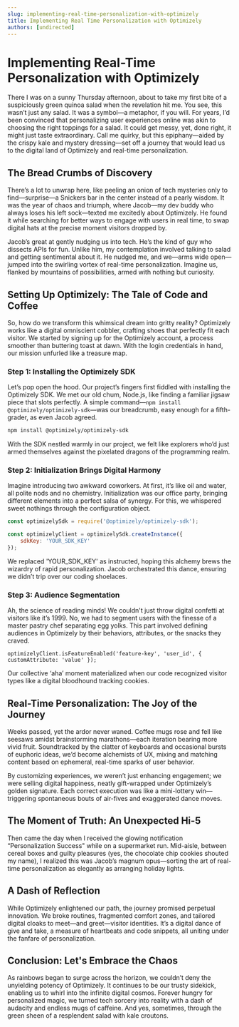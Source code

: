 ```yaml
---
slug: implementing-real-time-personalization-with-optimizely
title: Implementing Real Time Personalization with Optimizely
authors: [undirected]
---
```



# Implementing Real-Time Personalization with Optimizely

There I was on a sunny Thursday afternoon, about to take my first bite of a suspiciously green quinoa salad when the revelation hit me. You see, this wasn’t just any salad. It was a symbol—a metaphor, if you will. For years, I’d been convinced that personalizing user experiences online was akin to choosing the right toppings for a salad. It could get messy, yet, done right, it might just taste extraordinary. Call me quirky, but this epiphany—aided by the crispy kale and mystery dressing—set off a journey that would lead us to the digital land of Optimizely and real-time personalization.

## The Bread Crumbs of Discovery

There’s a lot to unwrap here, like peeling an onion of tech mysteries only to find—surprise—a Snickers bar in the center instead of a pearly wisdom. It was the year of chaos and triumph, where Jacob—my dev buddy who always loses his left sock—texted me excitedly about Optimizely. He found it while searching for better ways to engage with users in real time, to swap digital hats at the precise moment visitors dropped by.

Jacob’s great at gently nudging us into tech. He’s the kind of guy who dissects APIs for fun. Unlike him, my contemplation involved talking to salad and getting sentimental about it. He nudged me, and we—arms wide open—jumped into the swirling vortex of real-time personalization. Imagine us, flanked by mountains of possibilities, armed with nothing but curiosity.

## Setting Up Optimizely: The Tale of Code and Coffee

So, how do we transform this whimsical dream into gritty reality? Optimizely works like a digital omniscient cobbler, crafting shoes that perfectly fit each visitor. We started by signing up for the Optimizely account, a process smoother than buttering toast at dawn. With the login credentials in hand, our mission unfurled like a treasure map.

### Step 1: Installing the Optimizely SDK

Let’s pop open the hood. Our project’s fingers first fiddled with installing the Optimizely SDK. We met our old chum, Node.js, like finding a familiar jigsaw piece that slots perfectly. A simple command—`npm install @optimizely/optimizely-sdk`—was our breadcrumb, easy enough for a fifth-grader, as even Jacob agreed.

```bash
npm install @optimizely/optimizely-sdk
```

With the SDK nestled warmly in our project, we felt like explorers who’d just armed themselves against the pixelated dragons of the programming realm.

### Step 2: Initialization Brings Digital Harmony

Imagine introducing two awkward coworkers. At first, it’s like oil and water, all polite nods and no chemistry. Initialization was our office party, bringing different elements into a perfect salsa of synergy. For this, we whispered sweet nothings through the configuration object.

```javascript
const optimizelySdk = require('@optimizely/optimizely-sdk');

const optimizelyClient = optimizelySdk.createInstance({
    sdkKey: 'YOUR_SDK_KEY'
});
```

We replaced 'YOUR_SDK_KEY' as instructed, hoping this alchemy brews the wizardry of rapid personalization. Jacob orchestrated this dance, ensuring we didn’t trip over our coding shoelaces.

### Step 3: Audience Segmentation

Ah, the science of reading minds! We couldn't just throw digital confetti at visitors like it’s 1999. No, we had to segment users with the finesse of a master pastry chef separating egg yolks. This part involved defining audiences in Optimizely by their behaviors, attributes, or the snacks they craved.

```
optimizelyClient.isFeatureEnabled('feature-key', 'user_id', { customAttribute: 'value' });
```

Our collective ‘aha’ moment materialized when our code recognized visitor types like a digital bloodhound tracking cookies.

## Real-Time Personalization: The Joy of the Journey

Weeks passed, yet the ardor never waned. Coffee mugs rose and fell like seesaws amidst brainstorming marathons—each iteration bearing more vivid fruit. Soundtracked by the clatter of keyboards and occasional bursts of euphoric ideas, we’d become alchemists of UX, mixing and matching content based on ephemeral, real-time sparks of user behavior.

By customizing experiences, we weren’t just enhancing engagement; we were selling digital happiness, neatly gift-wrapped under Optimizely’s golden signature. Each correct execution was like a mini-lottery win—triggering spontaneous bouts of air-fives and exaggerated dance moves.

## The Moment of Truth: An Unexpected Hi-5

Then came the day when I received the glowing notification “Personalization Success" while on a supermarket run. Mid-aisle, between cereal boxes and guilty pleasures (yes, the chocolate chip cookies shouted my name), I realized this was Jacob’s magnum opus—sorting the art of real-time personalization as elegantly as arranging holiday lights.

## A Dash of Reflection

While Optimizely enlightened our path, the journey promised perpetual innovation. We broke routines, fragmented comfort zones, and tailored digital cloaks to meet—and greet—visitor identities. It’s a digital dance of give and take, a measure of heartbeats and code snippets, all uniting under the fanfare of personalization.

## Conclusion: Let's Embrace the Chaos

As rainbows began to surge across the horizon, we couldn’t deny the unyielding potency of Optimizely. It continues to be our trusty sidekick, enabling us to whirl into the infinite digital cosmos. Forever hungry for personalized magic, we turned tech sorcery into reality with a dash of audacity and endless mugs of caffeine. And yes, sometimes, through the green sheen of a resplendent salad with kale croutons.